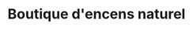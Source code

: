 ---
title: "Boutique d'encens naturel"
url: /montpellier/boutique-dencens-naturel/
shop: Raumausstattung
---